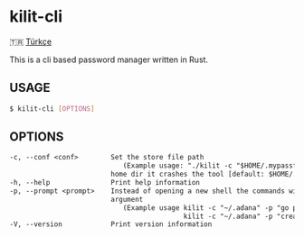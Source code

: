 # kilit-cli

🇹🇷 [Türkçe](README.tr.md) 

This is a cli based password manager written in Rust.


## USAGE
```bash
$ kilit-cli [OPTIONS]
```
## OPTIONS
```txt
-c, --conf <conf>        Set the store file path
                         	(Example usage: "./kilit -c "$HOME/.mypassfile"") and don't use ~ for
                         home dir it crashes the tool [default: $HOME/.kilit]
-h, --help               Print help information
-p, --prompt <prompt>    Instead of opening a new shell the commands will be written using this
                         argument
                         	(Example usage kilit -c "~/.adana" -p "go passwd list name bgc"
                                           kilit -c "~/.adana" -p "create passwd") 
-V, --version            Print version information
```
